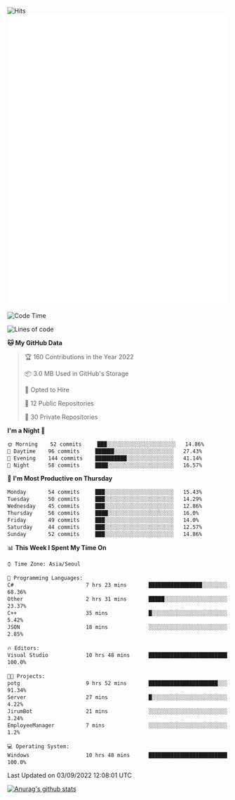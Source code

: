 ![Hits](https://hits.seeyoufarm.com/api/count/incr/badge.svg?url=https%3A%2F%2Fgithub.com%2Fkokose1234&count_bg=%2379C83D&title_bg=%23555555&icon=apple.svg&icon_color=%23E7E7E7&title=hits&edge_flat=false)
<br/>
![Metrics](https://github.com/kokose1234/kokose1234/blob/main/github-metrics.svg)

<!--START_SECTION:waka-->
![Code Time](http://img.shields.io/badge/Code%20Time-684%20hrs%2025%20mins-blue)

![Lines of code](https://img.shields.io/badge/From%20Hello%20World%20I%27ve%20Written-937%20Thousand%20lines%20of%20code-blue)

**🐱 My GitHub Data** 

> 🏆 160 Contributions in the Year 2022
 > 
> 📦 3.0 MB Used in GitHub's Storage 
 > 
> 💼 Opted to Hire
 > 
> 📜 12 Public Repositories 
 > 
> 🔑 30 Private Repositories  
 > 
**I'm a Night 🦉** 

```text
🌞 Morning    52 commits     ███░░░░░░░░░░░░░░░░░░░░░░   14.86% 
🌆 Daytime    96 commits     ██████░░░░░░░░░░░░░░░░░░░   27.43% 
🌃 Evening    144 commits    ██████████░░░░░░░░░░░░░░░   41.14% 
🌙 Night      58 commits     ████░░░░░░░░░░░░░░░░░░░░░   16.57%

```
📅 **I'm Most Productive on Thursday** 

```text
Monday       54 commits     ███░░░░░░░░░░░░░░░░░░░░░░   15.43% 
Tuesday      50 commits     ███░░░░░░░░░░░░░░░░░░░░░░   14.29% 
Wednesday    45 commits     ███░░░░░░░░░░░░░░░░░░░░░░   12.86% 
Thursday     56 commits     ████░░░░░░░░░░░░░░░░░░░░░   16.0% 
Friday       49 commits     ███░░░░░░░░░░░░░░░░░░░░░░   14.0% 
Saturday     44 commits     ███░░░░░░░░░░░░░░░░░░░░░░   12.57% 
Sunday       52 commits     ███░░░░░░░░░░░░░░░░░░░░░░   14.86%

```


📊 **This Week I Spent My Time On** 

```text
⌚︎ Time Zone: Asia/Seoul

💬 Programming Languages: 
C#                       7 hrs 23 mins       █████████████████░░░░░░░░   68.36% 
Other                    2 hrs 31 mins       █████░░░░░░░░░░░░░░░░░░░░   23.37% 
C++                      35 mins             █░░░░░░░░░░░░░░░░░░░░░░░░   5.42% 
JSON                     18 mins             ░░░░░░░░░░░░░░░░░░░░░░░░░   2.85%

🔥 Editors: 
Visual Studio            10 hrs 48 mins      █████████████████████████   100.0%

🐱‍💻 Projects: 
potg                     9 hrs 52 mins       ██████████████████████░░░   91.34% 
Server                   27 mins             █░░░░░░░░░░░░░░░░░░░░░░░░   4.22% 
JirumBot                 21 mins             ░░░░░░░░░░░░░░░░░░░░░░░░░   3.24% 
EmployeeManager          7 mins              ░░░░░░░░░░░░░░░░░░░░░░░░░   1.2%

💻 Operating System: 
Windows                  10 hrs 48 mins      █████████████████████████   100.0%

```


 Last Updated on 03/09/2022 12:08:01 UTC
<!--END_SECTION:waka-->

[![Anurag's github stats](https://github-readme-stats.vercel.app/api?username=kokose1234&theme=dracula)](https://github.com/anuraghazra/github-readme-stats)



	
